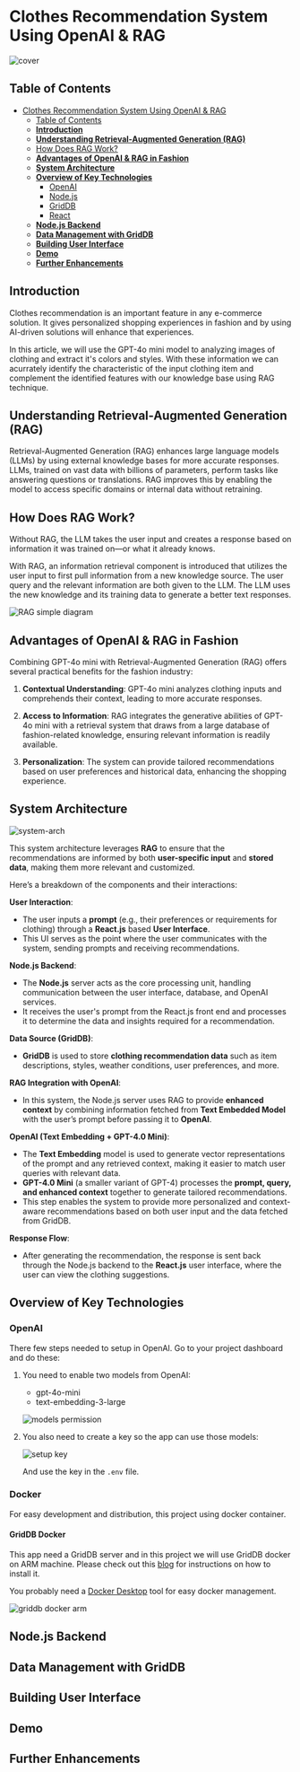 # Clothes Recommendation System Using OpenAI & RAG

![cover](images/cover.jpg)

## Table of Contents

- [Clothes Recommendation System Using OpenAI \& RAG](#clothes-recommendation-system-using-openai--rag)
  - [Table of Contents](#table-of-contents)
  - [**Introduction**](#introduction)
  - [**Understanding Retrieval-Augmented Generation (RAG)**](#understanding-retrieval-augmented-generation-rag)
  - [How Does RAG Work?](#how-does-rag-work)
  - [**Advantages of OpenAI \& RAG in Fashion**](#advantages-of-openai--rag-in-fashion)
  - [**System Architecture**](#system-architecture)
  - [**Overview of Key Technologies**](#overview-of-key-technologies)
    - [OpenAI](#openai)
    - [Node.js](#nodejs)
    - [GridDB](#griddb)
    - [React](#react)
  - [**Node.js Backend**](#nodejs-backend)
  - [**Data Management with GridDB**](#data-management-with-griddb)
  - [**Building User Interface**](#building-user-interface)
  - [**Demo**](#demo)
  - [**Further Enhancements**](#further-enhancements)

## **Introduction**

Clothes recommendation is an important feature in any e-commerce solution. It gives personalized shopping experiences in fashion and by using AI-driven solutions will enhance that experiences.

In this article, we will use the GPT-4o mini model to analyzing images of clothing and extract it's colors and styles. With these information we can acurrately identify the characteristic of the input clothing item and complement the identified features with our knowledge base using RAG technique.

## **Understanding Retrieval-Augmented Generation (RAG)**

Retrieval-Augmented Generation (RAG) enhances large language models (LLMs) by using external knowledge bases for more accurate responses. LLMs, trained on vast data with billions of parameters, perform tasks like answering questions or translations. RAG improves this by enabling the model to access specific domains or internal data without retraining.

## How Does RAG Work?

Without RAG, the LLM takes the user input and creates a response based on information it was trained on—or what it already knows.

With RAG, an information retrieval component is introduced that utilizes the user input to first pull information from a new knowledge source. The user query and the relevant information are both given to the LLM. The LLM uses the new knowledge and its training data to generate a better text responses.

![RAG simple diagram](images/rag.jpg)

## **Advantages of OpenAI & RAG in Fashion**

Combining GPT-4o mini with Retrieval-Augmented Generation (RAG) offers several practical benefits for the fashion industry:

1. **Contextual Understanding**: GPT-4o mini analyzes clothing inputs and comprehends their context, leading to more accurate responses.

2. **Access to Information**: RAG integrates the generative abilities of GPT-4o mini with a retrieval system that draws from a large database of fashion-related knowledge, ensuring relevant information is readily available.
3. **Personalization**: The system can provide tailored recommendations based on user preferences and historical data, enhancing the shopping experience.

## **System Architecture**

![system-arch](images/system-arch.jpg)

This system architecture leverages **RAG** to ensure that the recommendations are informed by both **user-specific input** and **stored data**, making them more relevant and customized.

Here’s a breakdown of the components and their interactions:

**User Interaction**:

- The user inputs a **prompt** (e.g., their preferences or requirements for clothing) through a **React.js** based **User Interface**.
- This UI serves as the point where the user communicates with the system, sending prompts and receiving recommendations.

**Node.js Backend**:

- The **Node.js** server acts as the core processing unit, handling communication between the user interface, database, and OpenAI services.
- It receives the user's prompt from the React.js front end and processes it to determine the data and insights required for a recommendation.

**Data Source (GridDB)**:

- **GridDB** is used to store **clothing recommendation data** such as item descriptions, styles, weather conditions, user preferences, and more.

**RAG Integration with OpenAI**:

- In this system, the Node.js server uses RAG to provide **enhanced context** by combining information fetched from **Text Embedded Model** with the user’s prompt before passing it to **OpenAI**.

**OpenAI (Text Embedding + GPT-4.0 Mini)**:

- The **Text Embedding** model is used to generate vector representations of the prompt and any retrieved context, making it easier to match user queries with relevant data.
- **GPT-4.0 Mini** (a smaller variant of GPT-4) processes the **prompt, query, and enhanced context** together to generate tailored recommendations.
- This step enables the system to provide more personalized and context-aware recommendations based on both user input and the data fetched from GridDB.

**Response Flow**:

- After generating the recommendation, the response is sent back through the Node.js backend to the **React.js** user interface, where the user can view the clothing suggestions.

## **Overview of Key Technologies**

### OpenAI

There few steps needed to setup in OpenAI. Go to your project dashboard and do these:

1. You need to enable two models from OpenAI:

    - gpt-4o-mini
    - text-embedding-3-large

    ![models permission](images/allow-openai-models.png)

2. You also need to create a key so the app can use those models:

    ![setup key](images/create-dev-key.png)

    And use the key in the `.env` file.

### Docker

For easy development and distribution, this project using docker container.

#### GridDB Docker

This app need a GridDB server and in this project we will use GridDB docker on ARM machine. Please check out this [blog](https://griddb.net/en/blog/griddb-on-arm-with-docker/) for instructions on how to install it.

You probably need a [Docker Desktop](https://www.docker.com/products/docker-desktop/) tool for easy docker management.

![griddb docker arm](images/griddb-docker-arm.png)

## **Node.js Backend**

## **Data Management with GridDB**

## **Building User Interface**

## **Demo**

## **Further Enhancements**
